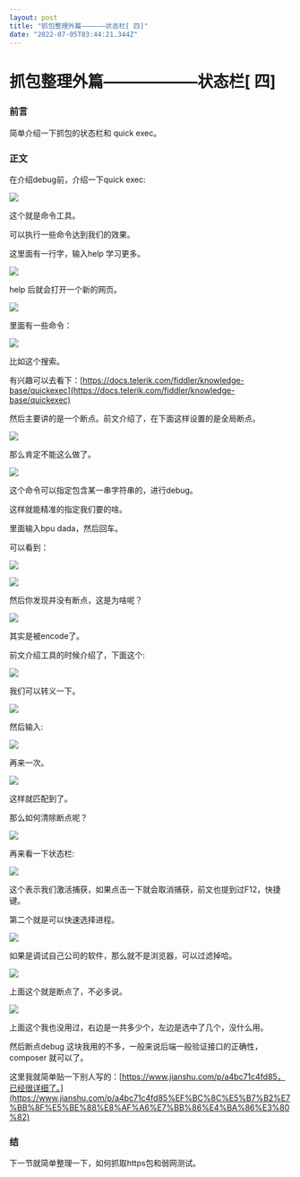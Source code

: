 ```yaml
---
layout: post
title: "抓包整理外篇——————状态栏[ 四]"
date: "2022-07-05T03:44:21.344Z"
---
```

抓包整理外篇——————状态栏\[ 四\]
=====================

### 前言

简单介绍一下抓包的状态栏和 quick exec。

### 正文

在介绍debug前，介绍一下quick exec:

![](https://img2022.cnblogs.com/blog/1289794/202207/1289794-20220705001511158-774857223.png)

这个就是命令工具。

可以执行一些命令达到我们的效果。

这里面有一行字，输入help 学习更多。

![](https://img2022.cnblogs.com/blog/1289794/202207/1289794-20220705001654438-186557756.png)

help 后就会打开一个新的网页。

![](https://img2022.cnblogs.com/blog/1289794/202207/1289794-20220705001731894-1278971000.png)

里面有一些命令：

![](https://img2022.cnblogs.com/blog/1289794/202207/1289794-20220705001939839-309845948.png)

比如这个搜索。

有兴趣可以去看下：[https://docs.telerik.com/fiddler/knowledge-base/quickexec](https://docs.telerik.com/fiddler/knowledge-base/quickexec)

然后主要讲的是一个断点。前文介绍了，在下面这样设置的是全局断点。

![](https://img2022.cnblogs.com/blog/1289794/202207/1289794-20220705002120115-767779933.png)

那么肯定不能这么做了。

![](https://img2022.cnblogs.com/blog/1289794/202207/1289794-20220705002231234-1574227990.png)

这个命令可以指定包含某一串字符串的，进行debug。

这样就能精准的指定我们要的啥。

里面输入bpu dada，然后回车。

可以看到：

![](https://img2022.cnblogs.com/blog/1289794/202207/1289794-20220705002429390-418870246.png)

![](https://img2022.cnblogs.com/blog/1289794/202207/1289794-20220705002703371-379361297.png)

然后你发现并没有断点，这是为啥呢？

![](https://img2022.cnblogs.com/blog/1289794/202207/1289794-20220705002727639-107544452.png)

其实是被encode了。

前文介绍工具的时候介绍了，下面这个:

![](https://img2022.cnblogs.com/blog/1289794/202207/1289794-20220705002821022-1618218799.png)

我们可以转义一下。

![](https://img2022.cnblogs.com/blog/1289794/202207/1289794-20220705002912340-2036350948.png)

然后输入:

![](https://img2022.cnblogs.com/blog/1289794/202207/1289794-20220705002926498-769044882.png)

再来一次。

![](https://img2022.cnblogs.com/blog/1289794/202207/1289794-20220705003009252-160140024.png)

这样就匹配到了。

那么如何清除断点呢？

![](https://img2022.cnblogs.com/blog/1289794/202207/1289794-20220705003123291-823784988.png)

再来看一下状态栏:

![](https://img2022.cnblogs.com/blog/1289794/202207/1289794-20220705003326434-1862337389.png)

这个表示我们激活捕获，如果点击一下就会取消捕获，前文也提到过F12，快捷键。

第二个就是可以快速选择进程。

![](https://img2022.cnblogs.com/blog/1289794/202207/1289794-20220705003429162-1775897757.png)

如果是调试自己公司的软件，那么就不是浏览器，可以过滤掉哈。

![](https://img2022.cnblogs.com/blog/1289794/202207/1289794-20220705003515300-22737896.png)

上面这个就是断点了，不必多说。

![](https://img2022.cnblogs.com/blog/1289794/202207/1289794-20220705003708593-336725850.png)

上面这个我也没用过，右边是一共多少个，左边是选中了几个，没什么用。

然后断点debug 这块我用的不多，一般来说后端一般验证接口的正确性，composer 就可以了。

这里我就简单贴一下别人写的：[https://www.jianshu.com/p/a4bc71c4fd85，已经很详细了。](https://www.jianshu.com/p/a4bc71c4fd85%EF%BC%8C%E5%B7%B2%E7%BB%8F%E5%BE%88%E8%AF%A6%E7%BB%86%E4%BA%86%E3%80%82)

### 结

下一节就简单整理一下，如何抓取https包和弱网测试。